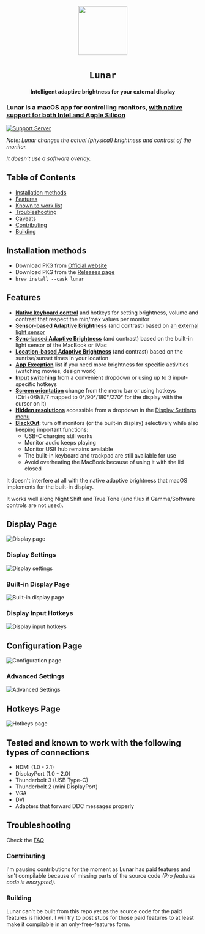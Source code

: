 <p align="center">
    <a href="https://lunar.fyi/"><img width="128" height="128" src="https://static.lunar.fyi/svg/lunar.svg"></a>
  <h1 align="center"><code>Lunar</code></h1>
  <h4 align="center">Intelligent adaptive brightness for your external display</h4>
</p>

### Lunar is a macOS app for controlling monitors, [with native support for both Intel and Apple Silicon](https://lunar.fyi/#m1) ###

[![Support Server](https://img.shields.io/discord/852182428155904010.svg?label=Discord&logo=Discord&colorB=7289da&style=for-the-badge)](https://discord.gg/dJPHpWgAhV)



*Note: Lunar changes the actual (physical) brightness and contrast of the monitor.*

*It doesn't use a software overlay.*

## Table of Contents ##
- [Installation methods](#installation-methods)
- [Features](#features)
- [Known to work list](#tested-and-known-to-work-with-the-following-types-of-connections)
- [Troubleshooting](#troubleshooting)
- [Caveats](#caveats)
- [Contributing](#contributing)
- [Building](#building)

## Installation methods ##
- Download PKG from [Official website](https://lunar.fyi)
- Download PKG from the [Releases page](https://github.com/alin23/Lunar/releases)
- `brew install --cask lunar`

## Features ##
- **[Native keyboard control](https://lunar.fyi/#keys)** and hotkeys for setting brightness, volume and contrast that respect the min/max values per monitor
- **[Sensor-based Adaptive Brightness](https://lunar.fyi/#sensor)** (and contrast) based on [an external light sensor](https://lunar.fyi/sensor)
- **[Sync-based Adaptive Brightness](https://lunar.fyi/#sync)** (and contrast) based on the built-in light sensor of the MacBook or iMac
- **[Location-based Adaptive Brightness](https://lunar.fyi/#location)** (and contrast) based on the sunrise/sunset times in your location
- **[App Exception](https://lunar.fyi/#configuration-page)** list if you need more brightness for specific activities (watching movies, design work)
- **[Input switching](#input-hotkeys)** from a convenient dropdown or using up to 3 input-specific hotkeys
- **[Screen orientation](https://lunar.fyi/#display-settings-page)** change from the menu bar or using hotkeys (Ctrl+0/9/8/7 mapped to 0°/90°/180°/270° for the display with the cursor on it)
- **[Hidden resolutions](https://lunar.fyi/#display-settings-page)** accessible from a dropdown in the [Display Settings menu](#display-settings)
- **[BlackOut](https://lunar.fyi/#blackout)**: turn off monitors (or the built-in display) selectively while also keeping important functions:
    - USB-C charging still works
    - Monitor audio keeps playing
    - Monitor USB hub remains available
    - The built-in keyboard and trackpad are still available for use
    - Avoid overheating the MacBook because of using it with the lid closed

It doesn't interfere at all with the native adaptive brightness that macOS implements for the built-in display.

It works well along Night Shift and True Tone (and f.lux if Gamma/Software controls are not used).


## Display Page ##

![Display page](https://static.lunar.fyi/img/display-page/1920_display-page.png)

### Display Settings ###

![Display settings](https://static.lunar.fyi/img/display-settings/1920_display-settings.png)

### Built-in Display Page ###

![Built-in display page](https://static.lunar.fyi/img/builtin-page/1920_builtin-page.png)

### Display Input Hotkeys ###

![Display input hotkeys](https://static.lunar.fyi/img/input-hotkeys/1920_input-hotkeys.png)

## Configuration Page ##

![Configuration page](https://static.lunar.fyi/img/configuration-page/1920_configuration-page.png)

### Advanced Settings ###

![Advanced Settings](https://static.lunar.fyi/img/advanced-settings/1920_advanced-settings.png)

## Hotkeys Page ##

![Hotkeys page](https://static.lunar.fyi/img/hotkeys-page/1920_hotkeys-page.png)


## Tested and known to work with the following types of connections ##
- HDMI (1.0 - 2.1)
- DisplayPort (1.0 - 2.0)
- Thunderbolt 3 (USB Type-C)
- Thunderbolt 2 (mini DisplayPort)
- VGA
- DVI
- Adapters that forward DDC messages properly

## Troubleshooting ##

Check the [FAQ](https://lunar.fyi/faq)

### Contributing ###
I'm pausing contributions for the moment as Lunar has paid features and isn't compilable because of missing parts of the source code *(Pro features code is encrypted)*.

### Building ###
Lunar can't be built from this repo yet as the source code for the paid features is hidden. I will try to post stubs for those paid features to at least make it compilable in an only-free-features form.
